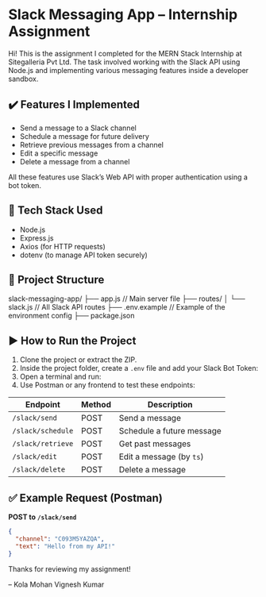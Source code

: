 # Slack Messaging App – Internship Assignment

Hi! This is the assignment I completed for the MERN Stack Internship at Sitegalleria Pvt Ltd. The task involved working with the Slack API using Node.js and implementing various messaging features inside a developer sandbox.

## ✔️ Features I Implemented

- Send a message to a Slack channel
- Schedule a message for future delivery
- Retrieve previous messages from a channel
- Edit a specific message
- Delete a message from a channel

All these features use Slack’s Web API with proper authentication using a bot token.

## 🔧 Tech Stack Used

- Node.js
- Express.js
- Axios (for HTTP requests)
- dotenv (to manage API token securely)

## 📁 Project Structure

slack-messaging-app/
├── app.js // Main server file
├── routes/
│ └── slack.js // All Slack API routes
├── .env.example // Example of the environment config
├── package.json

## ▶️ How to Run the Project

1. Clone the project or extract the ZIP.
2. Inside the project folder, create a `.env` file and add your Slack Bot Token:
3. Open a terminal and run:
4. Use Postman or any frontend to test these endpoints:

| Endpoint          | Method | Description               |
| ----------------- | ------ | ------------------------- |
| `/slack/send`     | POST   | Send a message            |
| `/slack/schedule` | POST   | Schedule a future message |
| `/slack/retrieve` | POST   | Get past messages         |
| `/slack/edit`     | POST   | Edit a message (by `ts`)  |
| `/slack/delete`   | POST   | Delete a message          |

## ✅ Example Request (Postman)

**POST to `/slack/send`**

```json
{
  "channel": "C093M5YAZQA",
  "text": "Hello from my API!"
}
```

Thanks for reviewing my assignment!

– Kola Mohan Vignesh Kumar
